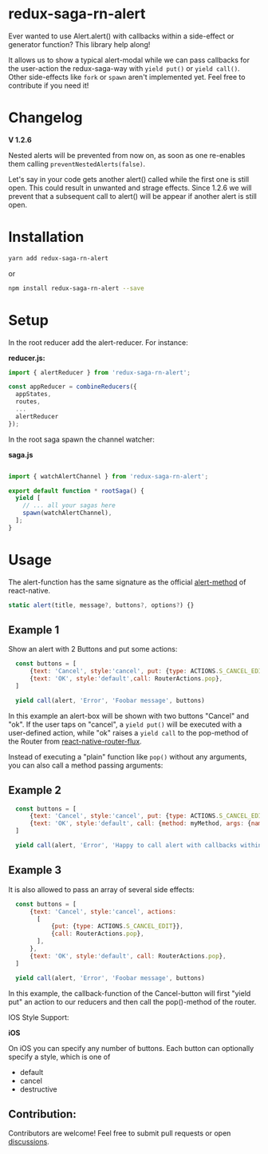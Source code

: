 # redux-saga-rn-alert

Ever wanted to use Alert.alert() with callbacks within a side-effect or generator function? This library help along!

It allows us to show a typical alert-modal while we can pass callbacks
for the user-action the redux-saga-way with `yield put()` or `yield call()`.
Other side-effects like `fork` or `spawn` aren't implemented yet. Feel
free to contribute if you need it!


# Changelog

**V 1.2.6**

Nested alerts will be prevented from now on, as soon as one re-enables them calling `preventNestedAlerts(false)`.

Let's say in your code gets another alert() called while the first one is still open. This could result in unwanted and strage effects.
Since 1.2.6 we will prevent that a subsequent call to alert() will be appear if another alert is still open.


# Installation

```bash
yarn add redux-saga-rn-alert
```
or
```bash
npm install redux-saga-rn-alert --save
```

# Setup

In the root reducer add the alert-reducer. For instance:

**reducer.js:**

```javascript
import { alertReducer } from 'redux-saga-rn-alert';

const appReducer = combineReducers({
  appStates,
  routes,
  ...
  alertReducer
});
```

In the root saga spawn the channel watcher:

**saga.js**

```javascript

import { watchAlertChannel } from 'redux-saga-rn-alert';

export default function * rootSaga() {
  yield [
    // ... all your sagas here
    spawn(watchAlertChannel),
  ];
}
```

# Usage

The alert-function has the same signature as the official [alert-method](https://facebook.github.io/react-native/docs/alert.html#alert)
of react-native.

```javascript
static alert(title, message?, buttons?, options?) {}
```

## Example 1

Show an alert with 2 Buttons and put some actions:

```javascript
  const buttons = [
      {text: 'Cancel', style:'cancel', put: {type: ACTIONS.S_CANCEL_EDIT}},
      {text: 'OK', style:'default',call: RouterActions.pop},
  ]

  yield call(alert, 'Error', 'Foobar message', buttons)
```

In this example an alert-box will be shown with two buttons "Cancel"
and "ok". If the user taps on "cancel", a `yield put()` will be
executed with a user-defined action, while "ok" raises a `yield call`
to the pop-method of the Router from [react-native-router-flux](https://github.com/itinance/react-native-router-flux).

Instead of executing a "plain" function like `pop()` without any arguments, you can also call a method passing arguments:

## Example 2

```javascript
  const buttons = [
      {text: 'Cancel', style:'cancel', put: {type: ACTIONS.S_CANCEL_EDIT}},
      {text: 'OK', style:'default', call: {method: myMethod, args: {name: '', street: ''}},
  ]

  yield call(alert, 'Error', 'Happy to call alert with callbacks within a generator function', buttons)
```

## Example 3

It is also allowed to pass an array of several side effects:

```javascript
  const buttons = [
      {text: 'Cancel', style:'cancel', actions:
        [
            {put: {type: ACTIONS.S_CANCEL_EDIT}},
            {call: RouterActions.pop},
        ],
      },
      {text: 'OK', style:'default', call: RouterActions.pop},
  ]

  yield call(alert, 'Error', 'Foobar message', buttons)
```

In this example, the callback-function of the Cancel-button will
first "yield put" an action to our reducers and then call the pop()-method
of the router.

IOS Style Support:

**iOS**

On iOS you can specify any number of buttons. Each button can optionally specify a style, which is one of
* default
* cancel
* destructive

## Contribution:

Contributors are welcome! Feel free to submit pull requests or open [discussions](https://github.com/itinance/redux-saga-rn-alert/issues).
